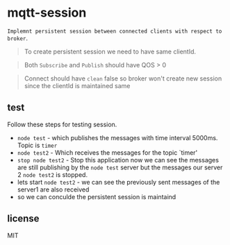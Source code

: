 mqtt-session
=========

`Implemnt persistent session between connected clients with respect to broker`.

> To create persistent session we need to have same clientId.

> Both `Subscribe` and `Publish` should have QOS > 0

> Connect should have `clean` false so broker won't create new session since the clientId is maintained same

## test

Follow these steps for testing session.

* `node test` - which publishes the messages with time interval 5000ms. Topic is `timer`
* `node test2` - Which receives the messages for the topic `timer'
* `stop node test2` - Stop this application now we can see the messages are still publishing by the `node test` server but the messages our server 2 `node test2` is stopped.
* lets start `node test2` - we can see the previously sent messages of the server1 are also received 
* so we can conculde the persistent session is maintaind

## license

MIT
